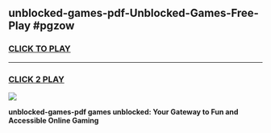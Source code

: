 
## unblocked-games-pdf-Unblocked-Games-Free-Play #pgzow
<h3>
<a href="https://us.freeplayer.one?title=unblocked-games-pdf&ref=9M">CLICK TO PLAY</a></h3>
<hr>

<h3>
<a href="https://us.freeplayer.one?title=unblocked-games-pdf&ref=9M">CLICK 2 PLAY</a>
  
</h3>

<a href="https://us.freeplayer.one?title=unblocked-games-pdf&ref=9M"><img src="https://clearcache.store/games.png"></a>


**unblocked-games-pdf games unblocked: Your Gateway to Fun and Accessible Online Gaming**
